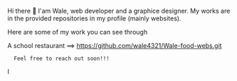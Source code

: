  Hi there 👋
I'am Wale, web developer and a graphice designer.
My works are in the provided repositories in my profile (mainly websites).

Here are some of my work you can see through

A school restaurant ==> https://github.com/wale4321/Wale-food-webs.git



      Feel free to reach out soon!!!

      
I
